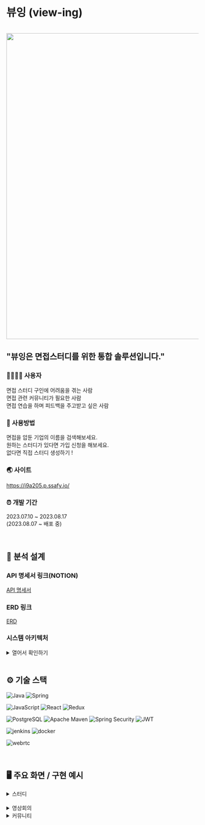 # 뷰잉 (view-ing)

<br>

<img src="/uploads/21e54163184a994227a7ca0617606ce7/1.jpg" width="800"/>

<br>

## "뷰잉은 면접스터디를 위한 통합 솔루션입니다."

### 👨‍👩‍👧‍👦 사용자

면접 스터디 구인에 어려움을 겪는 사람<br>
면접 관련 커뮤니티가 필요한 사람<br>
면접 연습을 하며 피드백을 주고받고 싶은 사람

### 💁 사용방법

면접을 압둔 기업의 이름을 검색해보세요.<br>
원하는 스터디가 있다면 가입 신청을 해보세요.<br>
없다면 직접 스터디 생성하기 !

### 🌏 사이트

https://i9a205.p.ssafy.io/


### ⏰ 개발 기간

2023.07.10 ~ 2023.08.17
<br>
(2023.08.07 ~ 배포 중)

<br>

## 📁 분석 설계

### API 명세서 링크(NOTION)
[API 명세서](https://imported-blouse-29a.notion.site/api-76df542ba576406a9385ba7b7cf879d2?pvs=4)

### ERD 링크
[ERD](https://www.erdcloud.com/d/T43jjEq9d8XXDzow6)

### 시스템 아키텍처

<details>
 <summary>열어서 확인하기</summary>
    <img src="/uploads/3d937b597f5d08ab146b05d2e66e8de5/아키텍처_page-0001.jpg"  width="700" >
</details>


<br>

## ⚙️ 기술 스택
![Java](https://img.shields.io/badge/OpenJDK-ED8B00?style=for-the-badge&logo=openjdk&logoColor=white)
![Spring](https://img.shields.io/badge/Spring-6DB33F.svg?&style=for-the-badge&logo=Spring&logoColor=white)

![JavaScript](https://img.shields.io/badge/JavaScript-323330?style=for-the-badge&logo=javascript&logoColor=F7DF1E)
![React](https://img.shields.io/badge/React-20232A?style=for-the-badge&logo=react&logoColor=61DAFB)
![Redux](https://img.shields.io/badge/Redux-764ABC?style=for-the-badge&logo=Redux&logoColor=white)


![PostgreSQL](https://img.shields.io/badge/PostgreSQL-4169E1?style=for-the-badge&logo=PostgreSQL&logoColor=white/)
![Apache Maven](https://img.shields.io/badge/Apache%20Maven-C71A36.svg?&style=for-the-badge&logo=Apache%20Maven&logoColor=white)
![Spring Security](https://img.shields.io/badge/Spring%20Security-6DB33F.svg?&style=for-the-badge&logo=Spring%20Security&logoColor=white)
![JWT](https://img.shields.io/badge/JWT-000000?style=for-the-badge&logo=JSON%20web%20tokens&logoColor=white)

![jenkins](https://img.shields.io/badge/jenkins-D24939?style=for-the-badge&logo=jenkins&logoColor=white)
![docker](https://img.shields.io/badge/docker-2496ED?style=for-the-badge&logo=docker&logoColor=white)

![webrtc](https://img.shields.io/badge/webrtc-333333?style=for-the-badge&logo=webrtc&logoColor=white)


<br>

## 🖥️ 주요 화면 / 구현 예시


<details>
 <summary>스터디</summary>

 ### ✍ 로그인
  <img src="/uploads/90023fa910ba61f1c46b335eb2af24e4/화면_기록_2023-08-18_오전_8.51.57.mov"  width="700" >

 ### ✍ 스터디 검색 & 신청
 <img src="/uploads/41b4d789a30fada7b977e2551a46084e/화면_기록_2023-08-18_오전_8.54.47.mov"  width="700" >

 ### ✍ 스터디 관리 (방장)
  <img src="/uploads/23335dd406614a54a256119a78009426/화면_기록_2023-08-18_오전_8.58.25.mov"  width="700" >
  <img src="/uploads/33ba11cb2794455e8b718833f06a1c1a/화면_기록_2023-08-18_오전_9.56.02.mov"  width="700" >

 ### ✍ 스터디 기능
  <img src="/uploads/638c294c7630bb061356686e79ee2ff6/화면_기록_2023-08-18_오전_9.33.23.mov"  width="700" >

</details>

<br>

<details>
 <summary>영상회의</summary>

 ### ✍ 기본 기능
  <img src="/uploads/e779a69b7eea4ed379c364eb7b6847b8/영상_채팅__피드백_기능.m4v"  width="700" >

 ### ✍ 녹화, 타이머
 <img src="/uploads/340a8589500ff6540bfa9e350ab55a88/비디오_녹화_녹음.m4v"  width="700" >

 ### ✍ 피드백 기능
  <img src="/uploads/7f265d76142c76978735168fe62b7301/피드백기능.m4v"  width="700" >

</details>

<details>
 <summary>커뮤니티</summary>

 ### ✍ 게시글 
  <img src="/uploads/3cf9e625daa012534067470700b74e0a/게시글.mov"  width="700" >

 ### ✍ 게시글 작성
 <img src="/uploads/73443ab8c5ed161bc753f69e82d3fa7c/게시글작성.mov"  width="700" >

 ### ✍ 게시글 검색 및 댓글
  <img src="/uploads/c14b51c4546198190bbffa3ad03d151c/글검색댓글작성.mov"  width="700" >
</details>






